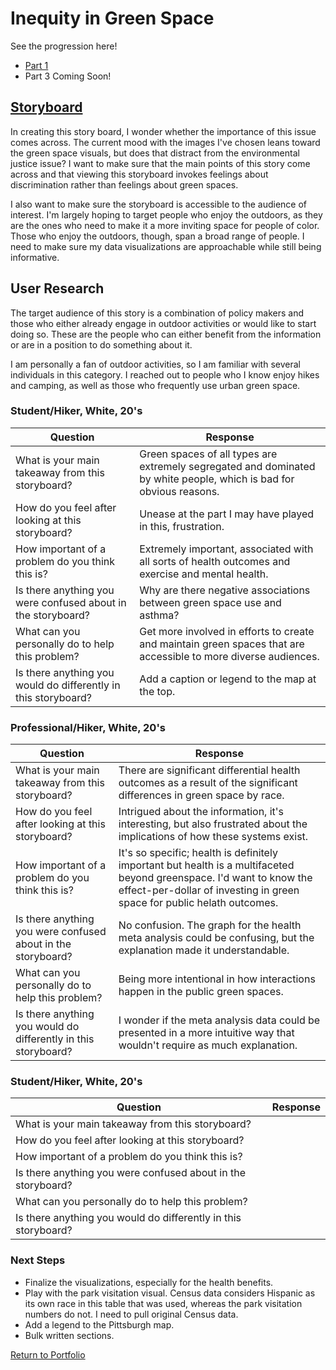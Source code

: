 # Inequity in Green Space

See the progression here!
- [Part 1](https://taypopp.github.io/Popp-Portfolio/FinalProject_tpopp.html)
- Part 3 Coming Soon!

## [Storyboard](https://preview.shorthand.com/uB4iZKHSfW6qM1d6)

In creating this story board, I wonder whether the importance of this issue comes across. The current mood with the images I've chosen leans toward the green space visuals, but does that distract from the environmental justice issue? I want to make sure that the main points of this story come across and that viewing this storyboard invokes feelings about discrimination rather than feelings about green spaces.

I also want to make sure the storyboard is accessible to the audience of interest. I'm largely hoping to target people who enjoy the outdoors, as they are the ones who need to make it a more inviting space for people of color. Those who enjoy the outdoors, though, span a broad range of people. I need to make sure my data visualizations are approachable while still being informative.

## User Research

The target audience of this story is a combination of policy makers and those who either already engage in outdoor activities or would like to start doing so. These are the people who can either benefit from the information or are in a position to do something about it. 

I am personally a fan of outdoor activities, so I am familiar with several individuals in this category. I reached out to people who I know enjoy hikes and camping, as well as those who frequently use urban green space. 

### Student/Hiker, White, 20's

| Question | Response |
| ------------- | ------------- | 
| What is your main takeaway from this storyboard? | Green spaces of all types are extremely segregated and dominated by white people, which is bad for obvious reasons. |
| How do you feel after looking at this storyboard? | Unease at the part I may have played in this, frustration. |
| How important of a problem do you think this is? | Extremely important, associated with all sorts of health outcomes and exercise and mental health. |
| Is there anything you were confused about in the storyboard? | Why are there negative associations between green space use and asthma? |
| What can you personally do to help this problem? | Get more involved in efforts to create and maintain green spaces that are accessible to more diverse audiences. |
| Is there anything you would do differently in this storyboard? | Add a caption or legend to the map at the top.  |

### Professional/Hiker, White, 20's

| Question | Response |
| ------------- | ------------- | 
| What is your main takeaway from this storyboard? | There are significant differential health outcomes as a result of the significant differences in green space by race. |
| How do you feel after looking at this storyboard? | Intrigued about the information, it's interesting, but also frustrated about the implications of how these systems exist. |
| How important of a problem do you think this is? | It's so specific; health is definitely important but health is a multifaceted beyond greenspace. I'd want to know the effect-per-dollar of investing in green space for public helath outcomes. |
| Is there anything you were confused about in the storyboard? | No confusion. The graph for the health meta analysis could be confusing, but the explanation made it understandable. |
| What can you personally do to help this problem? | Being more intentional in how interactions happen in the public green spaces. |
| Is there anything you would do differently in this storyboard? | I wonder if the meta analysis data could be presented in a more intuitive way that wouldn't require as much explanation. |

### Student/Hiker, White, 20's

| Question | Response |
| ------------- | ------------- | 
| What is your main takeaway from this storyboard? | |
| How do you feel after looking at this storyboard? | |
| How important of a problem do you think this is? | |
| Is there anything you were confused about in the storyboard? | |
| What can you personally do to help this problem? |  |
| Is there anything you would do differently in this storyboard? |  |

### Next Steps
- Finalize the visualizations, especially for the health benefits.
- Play with the park visitation visual. Census data considers Hispanic as its own race in this table that was used, whereas the park visitation numbers do not. I need to pull original Census data.
- Add a legend to the Pittsburgh map.
- Bulk written sections.

[Return to Portfolio](https://taypopp.github.io/Popp-Portfolio)
